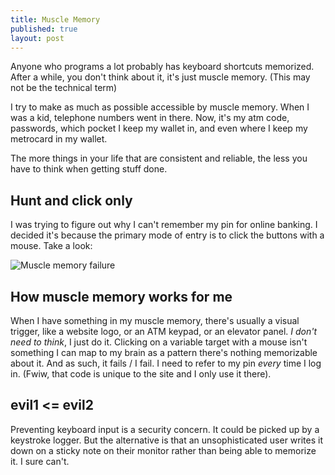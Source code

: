 ```yaml
---
title: Muscle Memory
published: true
layout: post
---
```


Anyone who programs a lot probably has keyboard shortcuts memorized. After a while, you don't think about it, it's just muscle memory. (This may not be the technical term)

I try to make as much as possible accessible by muscle memory. When I was a kid, telephone numbers went in there. Now, it's my atm code, passwords, which pocket I keep my wallet in, and even where I keep my metrocard in my wallet. 

The more things in your life that are consistent and reliable, the less you have to think when getting stuff done.

## Hunt and click only

I was trying to figure out why I can't remember my pin for online banking. I decided it's because the primary mode of entry is to click the buttons with a mouse. Take a look:

![Muscle memory failure](https://img.skitch.com/20120508-k38dx4gxx5s3kd23y7a9m1sstr.png)

## How muscle memory works for me

When I have something in my muscle memory, there's usually a visual trigger, like a website logo, or an ATM keypad, or an elevator panel. *I don't need to think*, I just do it. Clicking on a variable target with a mouse isn't something I can map to my brain as a pattern there's nothing memorizable about it. And as such, it fails / I fail. I need to refer to my pin *every* time I log in. (Fwiw, that code is unique to the site and I only use it there).

## evil1 <= evil2

Preventing keyboard input is a security concern. It could be picked up by a keystroke logger. But the alternative is that an unsophisticated user writes it down on a sticky note on their monitor rather than being able to memorize it. I sure can't.